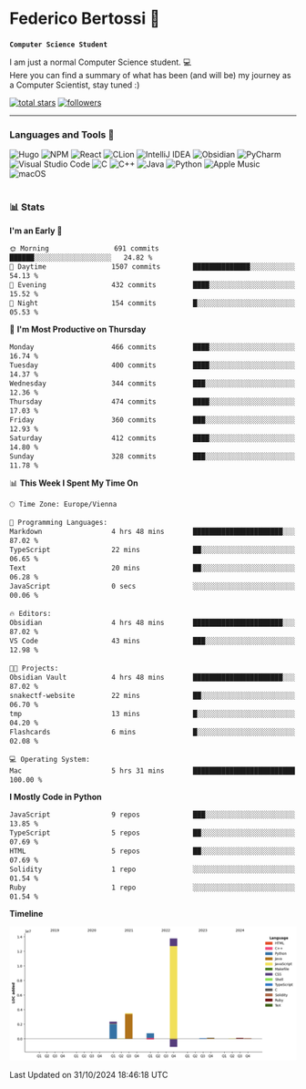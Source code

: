 # Federico Bertossi 🚀

**`Computer Science Student`**

[//]: # (Thanks to @ForrestKnight for the inspiration.)

<!-- TODO: Insert a banner image -->

I am just a normal Computer Science student. 💻 </br>
Here you can find a summary of what has been (and will be) my journey as a Computer Scientist, stay tuned :)

   <p>
      <a href="https://github.com/mrBymax?tab=repositories&sort=stargazers">
         <img alt="total stars" title="Total stars on GitHub" src="https://custom-icon-badges.demolab.com/github/stars/mrBymax?color=55960c&style=for-the-badge&labelColor=488207&logo=star"/></a>
<a href="https://github.com/mrBymax?tab=followers">
         <img alt="followers" title="Follow me on Github" src="https://custom-icon-badges.demolab.com/github/followers/mrBymax?color=236ad3&labelColor=1155ba&style=for-the-badge&logo=person-add&label=Follow&logoColor=white"/></a>
   </p>

---

<!-- TODO: Insert a GIF -->
### Languages and Tools 🧰

<!-- TODO: Change it with shields -->
![Hugo](https://img.shields.io/badge/Hugo-black.svg?style=for-the-badge&logo=Hugo)
![NPM](https://img.shields.io/badge/NPM-%23CB3837.svg?style=for-the-badge&logo=npm&logoColor=white)
![React](https://img.shields.io/badge/react-%2320232a.svg?style=for-the-badge&logo=react&logoColor=%2361DAFB)
![CLion](https://img.shields.io/badge/CLion-black?style=for-the-badge&logo=clion&logoColor=white)
![IntelliJ IDEA](https://img.shields.io/badge/IntelliJIDEA-000000.svg?style=for-the-badge&logo=intellij-idea&logoColor=white)
![Obsidian](https://img.shields.io/badge/Obsidian-%23483699.svg?style=for-the-badge&logo=obsidian&logoColor=white)
![PyCharm](https://img.shields.io/badge/pycharm-143?style=for-the-badge&logo=pycharm&logoColor=black&color=black&labelColor=green)
![Visual Studio Code](https://img.shields.io/badge/Visual%20Studio%20Code-0078d7.svg?style=for-the-badge&logo=visual-studio-code&logoColor=white)
![C](https://img.shields.io/badge/c-%2300599C.svg?style=for-the-badge&logo=c&logoColor=white)
![C++](https://img.shields.io/badge/c++-%2300599C.svg?style=for-the-badge&logo=c%2B%2B&logoColor=white)
![Java](https://img.shields.io/badge/java-%23ED8B00.svg?style=for-the-badge&logo=openjdk&logoColor=white)
![Python](https://img.shields.io/badge/python-3670A0?style=for-the-badge&logo=python&logoColor=ffdd54)
![Apple Music](https://img.shields.io/badge/Apple_Music-9933CC?style=for-the-badge&logo=apple-music&logoColor=white)
![macOS](https://img.shields.io/badge/mac%20os-000000?style=for-the-badge&logo=macos&logoColor=F0F0F0)


#

### 📊 Stats

<!-- ![My GitHub stats](https://github-readme-stats.vercel.app/api?username=mrBymax&show_icons=true&theme=dracula) -->


<!--START_SECTION:waka-->
**I'm an Early 🐤** 

```text
🌞 Morning                691 commits         ██████░░░░░░░░░░░░░░░░░░░   24.82 % 
🌆 Daytime                1507 commits        ██████████████░░░░░░░░░░░   54.13 % 
🌃 Evening                432 commits         ████░░░░░░░░░░░░░░░░░░░░░   15.52 % 
🌙 Night                  154 commits         █░░░░░░░░░░░░░░░░░░░░░░░░   05.53 % 
```
📅 **I'm Most Productive on Thursday** 

```text
Monday                   466 commits         ████░░░░░░░░░░░░░░░░░░░░░   16.74 % 
Tuesday                  400 commits         ████░░░░░░░░░░░░░░░░░░░░░   14.37 % 
Wednesday                344 commits         ███░░░░░░░░░░░░░░░░░░░░░░   12.36 % 
Thursday                 474 commits         ████░░░░░░░░░░░░░░░░░░░░░   17.03 % 
Friday                   360 commits         ███░░░░░░░░░░░░░░░░░░░░░░   12.93 % 
Saturday                 412 commits         ████░░░░░░░░░░░░░░░░░░░░░   14.80 % 
Sunday                   328 commits         ███░░░░░░░░░░░░░░░░░░░░░░   11.78 % 
```


📊 **This Week I Spent My Time On** 

```text
🕑︎ Time Zone: Europe/Vienna

💬 Programming Languages: 
Markdown                 4 hrs 48 mins       ██████████████████████░░░   87.02 % 
TypeScript               22 mins             ██░░░░░░░░░░░░░░░░░░░░░░░   06.65 % 
Text                     20 mins             ██░░░░░░░░░░░░░░░░░░░░░░░   06.28 % 
JavaScript               0 secs              ░░░░░░░░░░░░░░░░░░░░░░░░░   00.06 % 

🔥 Editors: 
Obsidian                 4 hrs 48 mins       ██████████████████████░░░   87.02 % 
VS Code                  43 mins             ███░░░░░░░░░░░░░░░░░░░░░░   12.98 % 

🐱‍💻 Projects: 
Obsidian Vault           4 hrs 48 mins       ██████████████████████░░░   87.02 % 
snakectf-website         22 mins             ██░░░░░░░░░░░░░░░░░░░░░░░   06.70 % 
tmp                      13 mins             █░░░░░░░░░░░░░░░░░░░░░░░░   04.20 % 
Flashcards               6 mins              █░░░░░░░░░░░░░░░░░░░░░░░░   02.08 % 

💻 Operating System: 
Mac                      5 hrs 31 mins       █████████████████████████   100.00 % 
```

**I Mostly Code in Python** 

```text
JavaScript               9 repos             ███░░░░░░░░░░░░░░░░░░░░░░   13.85 % 
TypeScript               5 repos             ██░░░░░░░░░░░░░░░░░░░░░░░   07.69 % 
HTML                     5 repos             ██░░░░░░░░░░░░░░░░░░░░░░░   07.69 % 
Solidity                 1 repo              ░░░░░░░░░░░░░░░░░░░░░░░░░   01.54 % 
Ruby                     1 repo              ░░░░░░░░░░░░░░░░░░░░░░░░░   01.54 % 
```



**Timeline**

![Lines of Code chart](https://raw.githubusercontent.com/mrBymax/mrBymax/main/assets/bar_graph.png)


 Last Updated on 31/10/2024 18:46:18 UTC
<!--END_SECTION:waka-->


[linkedin]: https://linkedin.com/federico-bertossi
[website]:  https://www.federicobertossi.com

</details>
